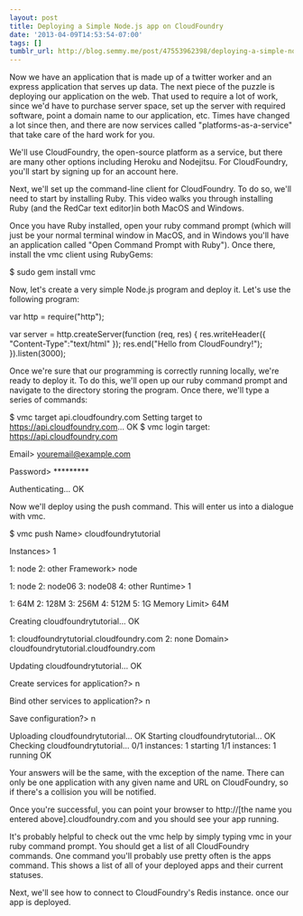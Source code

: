 ```yaml
---
layout: post
title: Deploying a Simple Node.js app on CloudFoundry
date: '2013-04-09T14:53:54-07:00'
tags: []
tumblr_url: http://blog.semmy.me/post/47553962398/deploying-a-simple-node-js-app-on-cloudfoundry
---
```

Now we have an application that is made up of a twitter worker and an express application that serves up data. The next piece of the puzzle is deploying our application on the web. That used to require a lot of work, since we'd have to purchase server space, set up the server with required software, point a domain name to our application, etc. Times have changed a lot since then, and there are now services called "platforms-as-a-service" that take care of the hard work for you.

We'll use CloudFoundry, the open-source platform as a service, but there are many other options including Heroku and Nodejitsu. For CloudFoundry, you'll start by signing up for an account here.

Next, we'll set up the command-line client for CloudFoundry. To do so, we'll need to start by installing Ruby. This video walks you through installing Ruby (and the RedCar text editor)in both MacOS and Windows.

Once you have Ruby installed, open your ruby command prompt (which will just be your normal terminal window in MacOS, and in Windows you'll have an application called "Open Command Prompt with Ruby"). Once there, install the vmc client using RubyGems:

$ sudo gem install vmc

Now, let's create a very simple Node.js program and deploy it. Let's use the following program:

var http = require("http");

var server = http.createServer(function (req, res) {
    res.writeHeader({
        "Content-Type":"text/html"
    });
    res.end("Hello from CloudFoundry!");
}).listen(3000);

Once we're sure that our programming is correctly running locally, we're ready to deploy it. To do this, we'll open up our ruby command prompt and navigate to the directory storing the program. Once there, we'll type a series of commands:

$ vmc target api.cloudfoundry.com
Setting target to https://api.cloudfoundry.com... OK
$ vmc login
target: https://api.cloudfoundry.com

Email> youremail@example.com

Password> *********

Authenticating... OK

Now we'll deploy using the push command. This will enter us into a dialogue with vmc.

$ vmc push
Name> cloudfoundrytutorial

Instances> 1

1: node
2: other
Framework> node

1: node
2: node06
3: node08
4: other
Runtime> 1

1: 64M
2: 128M
3: 256M
4: 512M
5: 1G
Memory Limit> 64M

Creating cloudfoundrytutorial... OK

1: cloudfoundrytutorial.cloudfoundry.com
2: none
Domain> cloudfoundrytutorial.cloudfoundry.com

Updating cloudfoundrytutorial... OK

Create services for application?> n

Bind other services to application?> n

Save configuration?> n

Uploading cloudfoundrytutorial... OK
Starting cloudfoundrytutorial... OK
Checking cloudfoundrytutorial...
  0/1 instances: 1 starting
  1/1 instances: 1 running
OK

Your answers will be the same, with the exception of the name. There can only be one application with any given name and URL on CloudFoundry, so if there's a collision you will be notified.

Once you're successful, you can point your browser to http://[the name you entered above].cloudfoundry.com and you should see your app running.

It's probably helpful to check out the vmc help by simply typing vmc in your ruby command prompt. You should get a list of all CloudFoundry commands. One command you'll probably use pretty often is the apps command. This shows a list of all of your deployed apps and their current statuses.

Next, we'll see how to connect to CloudFoundry's Redis instance. once our app is deployed.
